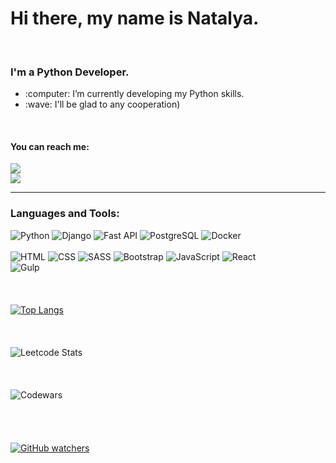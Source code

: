 <div id="header">
  <h1>Hi there, my name is Natalya.</h1>
</div>
<br>
<div id="About">
  <h3>I'm a Python Developer.</h3>
  <ul>
    <li>:computer:  I’m currently developing my Python skills.</li>
    <li>:wave: I'll be glad to any cooperation) </li>
  </ul>
</div>
<br>
<div id="Contact">
  <h4>You can reach me:</h4>
  <a href="https://t.me/Nata_lya_n">
    <img src="https://img.shields.io/badge/Telegram-blue?style=for-the-badge&logo=telegram&logoColor=white" />
  </a>
  <br>
  <a href="mailto:dv-nn-01@mail.ru">
    <img src="https://img.shields.io/badge/Gmail-red?style=for-the-badge&logo=gmail&logoColor=white" />
  </a>
</div>
<hr>
 
<h3>Languages and Tools: </h3> 

![Python](https://img.shields.io/badge/Python-FED548?style=for-the-badge&logo=python&logoColor=white)
![Django](https://img.shields.io/badge/Django-166D4B?style=for-the-badge&logo=django&logoColor=white)
![Fast API](https://img.shields.io/badge/Fast_API-05998B?style=for-the-badge&logo=fastapi&logoColor=white)
![PostgreSQL](https://img.shields.io/badge/PostgreSQL-3E7097?style=for-the-badge&logo=postgresql&logoColor=white)
![Docker](https://img.shields.io/badge/Docker-1D63ED?style=for-the-badge&logo=docker&logoColor=white)
<br>
<br>
![HTML](https://img.shields.io/badge/HTML-E74C3C?style=for-the-badge&logo=html5&logoColor=white)
![CSS](https://img.shields.io/badge/CSS-3498DB?style=for-the-badge&logo=css3&logoColor=white)
![SASS](https://img.shields.io/badge/SASS-A569BD?style=for-the-badge&logo=sass&logoColor=white)
![Bootstrap](https://img.shields.io/badge/Bootstrap-7531F9?style=for-the-badge&logo=bootstrap&logoColor=white)
![JavaScript](https://img.shields.io/badge/JavaScript-F39C12?style=for-the-badge&logo=javascript&logoColor=white)
![React](https://img.shields.io/badge/React-00d8ff?style=for-the-badge&logo=react&logoColor=white)
<br>
![Gulp](https://img.shields.io/badge/Gulp-C0392B?style=for-the-badge&logo=gulp&logoColor=white)    
<br>
<br>  
[![Top Langs](https://github-readme-stats.vercel.app/api/top-langs/?username=dv-nn&layout=compact&langs_count=10&show_icons=true&theme=dracula)](https://github.com/anuraghazra/github-readme-stats)  
<br>  
<br> 
![Leetcode Stats](https://leetcard.jacoblin.cool/Dv-nn)
<br>  
<br>  
![Codewars](https://www.codewars.com/users/Dv-nn-01/badges/large)  
<br>  
<br>   
[![GitHub watchers](https://img.shields.io/github/watchers/Dv-nn/StrapDown.js.svg?style=social&label=Watch&maxAge=2592000)](https://GitHub.com/Dv-nn/StrapDown.js/watchers/)    

